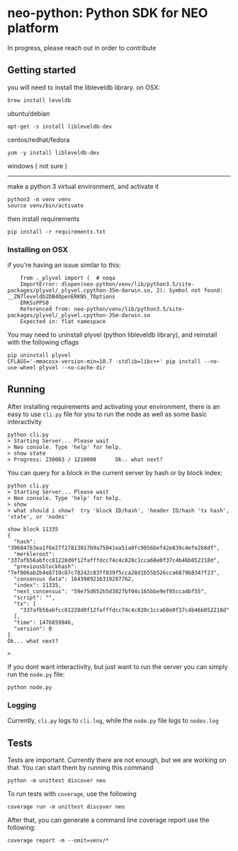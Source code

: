 # neo-python: Python SDK for NEO platform

In progress, please reach out in order to contribute

## Getting started


you will need to install the libleveldb library. on OSX:
```
brew install leveldb
```

ubuntu/debian
```
apt-get -s install libleveldb-dev
```

centos/redhat/fedora
```
yum -y install libleveldb-dev
```

windows ( not sure )


-------------------

make a python 3 virtual environment, and activate it
```
python3 -m venv venv
source venv/bin/activate
```

then install requirements
```
pip install -r requirements.txt
```


### Installing on OSX

if you're having an issue similar to this:

```
    from ._plyvel import (  # noqa
    ImportError: dlopen(neo-python/venv/lib/python3.5/site-packages/plyvel/_plyvel.cpython-35m-darwin.so, 2): Symbol not found: __ZN7leveldb2DB4OpenERKNS_7Options
    ERKSsPPS0_
    Referenced from: neo-python/venv/lib/python3.5/site-packages/plyvel/_plyvel.cpython-35m-darwin.so
    Expected in: flat namespace
```

You may need to uninstall plyvel (python libleveldb library), and reinstall with the following cflags

```
pip uninstall plyvel
CFLAGS='-mmacosx-version-min=10.7 -stdlib=libc++' pip install --no-use-wheel plyvel --no-cache-dir
```

## Running

After installing requirements and activating your environment, there is an easy to use `cli.py` file for you to run the node as well as some basic interactivity

```
python cli.py 
> Starting Server... Please wait
> Neo console. Type 'help' for help.
> show state
> Progress: 230003 / 1210000      Ok.. what next?
```

You can query for a block in the current server by hash or by block index:

```
python cli.py 
> Starting Server... Please wait
> Neo console. Type 'help' for help.
> show
> what should i show?  try 'block ID/hash', 'header ID/hash 'tx hash', 'state', or 'nodes' 

show block 11335
{
  "hash": "39684763ea1f6e27f27813017b9a75041ea51a0fc9856bef42e839c4efe268df",
  "merkleroot": "337afb56abfcc81228d0f12fafffdcc74c4c820c1cca68e0f37c4b46b052218d",
  "previousblockhash": "7ef806ab2b4e8719c87c78242c83ff839f5cca28d1b55b526cca6879b8347f23",
  "consensus data": 1643989216319287762,
  "index": 11335,
  "next_consensus": "59e75d652b5d3827bf04c165bbe9ef95cca4bf55",
  "script": "",
  "tx": [
    "337afb56abfcc81228d0f12fafffdcc74c4c820c1cca68e0f37c4b46b052218d"
  ],
  "time": 1476859946,
  "version": 0
}
Ok... what next?

>
```


If you dont want interactivity, but just want to run the server you can simply run the `node.py` file:

```
python node.py 
```


### Logging

Currently, `cli.py` logs to `cli.log`, while the `node.py` file logs to `nodes.log`



## Tests

Tests are important.  Currently there are not enough, but we are working on that.  You can start them by running this command

```
python -m unittest discover neo 
```

To run tests with `coverage`, use the following 
```
coverage run -m unittest discover neo
```

After that, you can generate a command line coverage report use the following:
```
coverage report -m --omit=venv/*
```
